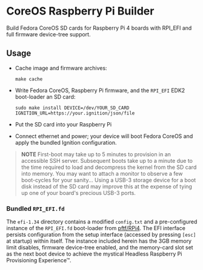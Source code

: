 CoreOS Raspberry Pi Builder
===========================

Build Fedora CoreOS SD cards for Raspberry Pi 4 boards with RPI_EFI and full firmware device-tree support.

## Usage

- Cache image and firmware archives:

  ```
  make cache
  ```

- Write Fedora CoreOS, Raspberry Pi firmware, and the `RPI_EFI` EDK2 boot-loader an SD card:

  ```
  sudo make install DEVICE=/dev/YOUR_SD_CARD IGNITION_URL=https://your.ignition/json/file
  ```

- Put the SD card into your Raspberry Pi
- Connect ethernet and power; your device will boot Fedora CoreOS and apply the bundled Ignition configuration.

> **NOTE**
> First-boot may take up to 5 minutes to provision in an accessible SSH server. Subsequent boots take up to a minute due to the time required to load and decompress the kernel from the SD card into memory. You may want to attach a monitor to observe a few boot-cycles for your sanity... Using a USB-3 storage device for a boot disk instead of the SD card may improve this at the expense of tying up one of your board's precious USB-3 ports.

### Bundled `RPI_EFI.fd`

The `efi-1.34` directory contains a modified `config.txt` and a pre-configured instance of the `RPI_EFI.fd` boot-loader from [pftf/RPi4](https://github.com/pftf/RPi4). The EFI interface persists configuration from the setup interface (accessed by pressing `[esc]` at startup) within itself. The instance included herein has the 3GB memory limit disables, firmware device-tree enabled, and the memory-card slot set as the next boot device to achieve the mystical Headless Raspberry Pi Provisioning Experience™.
